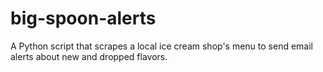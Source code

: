 # big-spoon-alerts
A Python script that scrapes a local ice cream shop's menu to send email alerts about new and dropped flavors.
